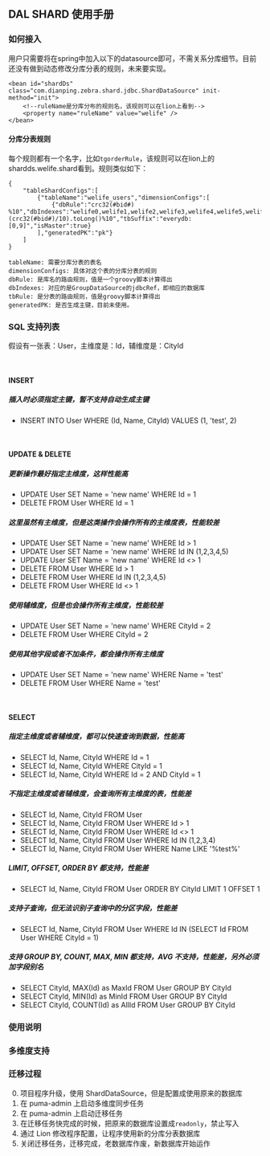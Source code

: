 ## DAL SHARD 使用手册

### 如何接入
用户只需要将在spring中加入以下的datasource即可，不需关系分库细节。目前还没有做到动态修改分库分表的规则，未来要实现。

	<bean id="shardDs" class="com.dianping.zebra.shard.jdbc.ShardDataSource" init-method="init">
		<!--ruleName是分库分布的规则名，该规则可以在lion上看到-->
		<property name="ruleName" value="welife" />   
	</bean>

#### 分库分表规则
每个规则都有一个名字，比如`tgorderRule`，该规则可以在lion上的shardds.welife.shard看到。规则类似如下：

	{
		"tableShardConfigs":[
			{"tableName":"welife_users","dimensionConfigs":[
				{"dbRule":"crc32(#bid#) %10","dbIndexes":"welife0,welife1,welife2,welife3,welife4,welife5,welife6,welife7,welife8,welife9","tbRule":"(crc32(#bid#)/10).toLong()%10","tbSuffix":"everydb:[0,9]","isMaster":true}
			],"generatedPK":"pk"}
		]
	}

	tableName: 需要分库分表的表名
	dimensionConfigs: 具体对这个表的分库分表的规则
	dbRule: 是库名的路由规则，值是一个groovy脚本计算得出
	dbIndexes: 对应的是GroupDataSource的jdbcRef，即相应的数据库
	tbRule: 是分表的路由规则，值是groovy脚本计算得出
	generatedPK: 是否生成主键，目前未使用。
	

### SQL 支持列表

假设有一张表：User，主维度是：Id，辅维度是：CityId

<br/>

#### INSERT

##### 插入时必须指定主键，暂不支持自动生成主键

* INSERT INTO User WHERE (Id, Name, CityId) VALUES (1, 'test', 2)


<br/>


#### UPDATE & DELETE

##### 更新操作最好指定主维度，这样性能高

* UPDATE User SET Name = 'new name' WHERE Id = 1
* DELETE FROM User WHERE Id = 1


##### 这里虽然有主维度，但是这类操作会操作所有的主维度表，性能较差

* UPDATE User SET Name = 'new name' WHERE Id > 1
* UPDATE User SET Name = 'new name' WHERE Id IN (1,2,3,4,5)
* UPDATE User SET Name = 'new name' WHERE Id <> 1
* DELETE FROM User WHERE Id > 1
* DELETE FROM User WHERE Id IN (1,2,3,4,5)
* DELETE FROM User WHERE Id <> 1

##### 使用辅维度，但是也会操作所有主维度，性能较差

* UPDATE User SET Name = 'new name' WHERE CityId = 2
* DELETE FROM User WHERE CityId = 2


##### 使用其他字段或者不加条件，都会操作所有主维度

* UPDATE User SET Name = 'new name' WHERE Name = 'test'
* DELETE FROM User WHERE Name = 'test'


<br/>


#### SELECT

##### 指定主维度或者辅维度，都可以快速查询到数据，性能高

* SELECT Id, Name, CityId WHERE Id = 1
* SELECT Id, Name, CityId WHERE CityId = 1
* SELECT Id, Name, CityId WHERE Id = 2 AND CityId = 1


##### 不指定主维度或者辅维度，会查询所有主维度的表，性能差

* SELECT Id, Name, CityId FROM User
* SELECT Id, Name, CityId FROM User WHERE Id > 1
* SELECT Id, Name, CityId FROM User WHERE Id <> 1
* SELECT Id, Name, CityId FROM User WHERE Id IN (1,2,3,4)
* SELECT Id, Name, CityId FROM User WHERE Name LIKE '%test%'


##### LIMIT, OFFSET, ORDER BY 都支持，性能差

* SELECT Id, Name, CityId FROM User ORDER BY CityId LIMIT 1 OFFSET 1


##### 支持子查询，但无法识别子查询中的分区字段，性能差

* SELECT Id, Name, CityId FROM User WHERE Id IN (SELECT Id FROM User WHERE CityId = 1)


##### 支持 GROUP BY, COUNT, MAX, MIN 都支持，AVG 不支持，性能差，另外必须加字段别名

* SELECT CityId, MAX(Id) as MaxId FROM User GROUP BY CityId
* SELECT CityId, MIN(Id) as MinId FROM User GROUP BY CityId
* SELECT CityId, COUNT(Id) as AllId FROM User GROUP BY CityId


### 使用说明

### 多维度支持

### 迁移过程

0. 项目程序升级，使用 ShardDataSource，但是配置成使用原来的数据库
1. 在 puma-admin 上启动多维度同步任务
2. 在 puma-admin 上启动迁移任务
3. 在迁移任务快完成的时候，把原来的数据库设置成`readonly`，禁止写入
4. 通过 Lion 修改程序配置，让程序使用新的分库分表数据库
5. 关闭迁移任务，迁移完成，老数据库作废，新数据库开始运作